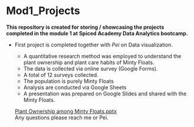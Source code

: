 # Mod1_Projects
**This repository is created for storing  / showcasing the projects completed in the module 1 at Spiced Academy Data Analytics bootcamp.<br>**

- First project is completed together with *Pei* on Data visualization.
  - A quantitative research method was employed to understand the plant ownership and plant care habits of Minty Floats.
  - The data is collected via online survey (Google Forms).
  - A total of 12 surveys collected.
  - The population is purely Minty Floats
  - Analysis are conducted via Google Sheets
  - A presentation was prepared on Google Slides and shared with the Minty Floats. <br>
  
  [Plant Ownership among Minty Floats.pptx](https://github.com/user-attachments/files/15589077/Plant.Ownership.among.Minty.Floats.pptx) <br>
Any questions please reach me or Pei.
